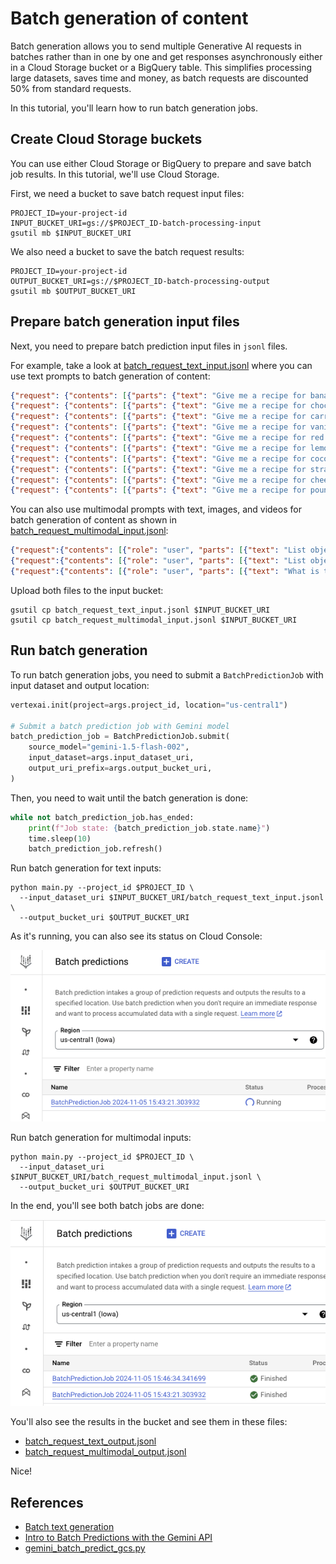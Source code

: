# Batch generation of content

Batch generation allows you to send multiple Generative AI requests in batches rather than in one by one and get responses
asynchronously either in a Cloud Storage bucket or a BigQuery table. This simplifies processing large datasets, 
saves time and money, as batch requests are discounted 50% from standard requests.

In this tutorial, you'll learn how to run batch generation jobs.

## Create Cloud Storage buckets

You can use either Cloud Storage or BigQuery to prepare and save batch job results. In this tutorial, we'll use 
Cloud Storage.

First, we need a bucket to save batch request input files: 

```shell
PROJECT_ID=your-project-id
INPUT_BUCKET_URI=gs://$PROJECT_ID-batch-processing-input
gsutil mb $INPUT_BUCKET_URI
```

We also need a bucket to save the batch request results:

```shell
PROJECT_ID=your-project-id
OUTPUT_BUCKET_URI=gs://$PROJECT_ID-batch-processing-output
gsutil mb $OUTPUT_BUCKET_URI
```

## Prepare batch generation input files

Next, you need to prepare batch prediction input files in `jsonl` files. 

For example, take a look at [batch_request_text_input.jsonl](./batch_request_text_input.jsonl) where you can use text
prompts to batch generation of content:

```json
{"request": {"contents": [{"parts": {"text": "Give me a recipe for banana bread."}, "role": "user"}]}}
{"request": {"contents": [{"parts": {"text": "Give me a recipe for chocolate cake."}, "role": "user"}]}}
{"request": {"contents": [{"parts": {"text": "Give me a recipe for carrot cake."}, "role": "user"}]}}
{"request": {"contents": [{"parts": {"text": "Give me a recipe for vanilla cake."}, "role": "user"}]}}
{"request": {"contents": [{"parts": {"text": "Give me a recipe for red velvet cake."}, "role": "user"}]}}
{"request": {"contents": [{"parts": {"text": "Give me a recipe for lemon cake."}, "role": "user"}]}}
{"request": {"contents": [{"parts": {"text": "Give me a recipe for coconut cake."}, "role": "user"}]}}
{"request": {"contents": [{"parts": {"text": "Give me a recipe for strawberry shortcake."}, "role": "user"}]}}
{"request": {"contents": [{"parts": {"text": "Give me a recipe for cheesecake."}, "role": "user"}]}}
{"request": {"contents": [{"parts": {"text": "Give me a recipe for pound cake."}, "role": "user"}]}}
```

You can also use multimodal prompts with text, images, and videos for batch generation of content as shown in 
[batch_request_multimodal_input.jsonl](./batch_request_multimodal_input.jsonl):

```json
{"request":{"contents": [{"role": "user", "parts": [{"text": "List objects in this image."}, {"file_data": {"file_uri": "gs://cloud-samples-data/generative-ai/image/office-desk.jpeg", "mime_type": "image/jpeg"}}]}]}}
{"request":{"contents": [{"role": "user", "parts": [{"text": "List objects in this image."}, {"file_data": {"file_uri": "gs://cloud-samples-data/generative-ai/image/gardening-tools.jpeg", "mime_type": "image/jpeg"}}]}]}}
{"request":{"contents": [{"role": "user", "parts": [{"text": "What is the relation between the following video and image samples?"}, {"fileData": {"fileUri": "gs://cloud-samples-data/generative-ai/video/animals.mp4", "mimeType": "video/mp4"}}, {"fileData": {"fileUri": "gs://cloud-samples-data/generative-ai/image/cricket.jpeg", "mimeType": "image/jpeg"}}]}]}}
```

Upload both files to the input bucket:

```shell
gsutil cp batch_request_text_input.jsonl $INPUT_BUCKET_URI
gsutil cp batch_request_multimodal_input.jsonl $INPUT_BUCKET_URI
```

## Run batch generation

To run batch generation jobs, you need to submit a `BatchPredictionJob` with input dataset and output location:

```python
vertexai.init(project=args.project_id, location="us-central1")

# Submit a batch prediction job with Gemini model
batch_prediction_job = BatchPredictionJob.submit(
    source_model="gemini-1.5-flash-002",
    input_dataset=args.input_dataset_uri,
    output_uri_prefix=args.output_bucket_uri,
)
```

Then, you need to wait until the batch generation is done:

```python
while not batch_prediction_job.has_ended:
    print(f"Job state: {batch_prediction_job.state.name}")
    time.sleep(10)
    batch_prediction_job.refresh()
```

Run batch generation for text inputs:

```shell
python main.py --project_id $PROJECT_ID \
  --input_dataset_uri $INPUT_BUCKET_URI/batch_request_text_input.jsonl \
  --output_bucket_uri $OUTPUT_BUCKET_URI
```

As it's running, you can also see its status on Cloud Console:

![Batch generation before](images/batch_generation_before.png)

Run batch generation for multimodal inputs:

```shell
python main.py --project_id $PROJECT_ID \
  --input_dataset_uri $INPUT_BUCKET_URI/batch_request_multimodal_input.jsonl \
  --output_bucket_uri $OUTPUT_BUCKET_URI
```

In the end, you'll see both batch jobs are done:

![Batch generation after](images/batch_generation_after.png)

You'll also see the results in the bucket and see them in these files:

* [batch_request_text_output.jsonl](./batch_request_text_output.jsonl)
* [batch_request_multimodal_output.jsonl](./batch_request_multimodal_output.jsonl)

Nice! 

## References

* [Batch text generation](https://cloud.google.com/vertex-ai/generative-ai/docs/multimodal/batch-prediction-gemini)
* [Intro to Batch Predictions with the Gemini API](https://github.com/GoogleCloudPlatform/generative-ai/blob/main/gemini/batch-prediction/intro_batch_prediction.ipynb)
* [gemini_batch_predict_gcs.py](https://github.com/GoogleCloudPlatform/python-docs-samples/blob/4fe5495e7bfc7d7bc3c3dd41411e84af833a282e/generative_ai/batch_predict/gemini_batch_predict_gcs.py)